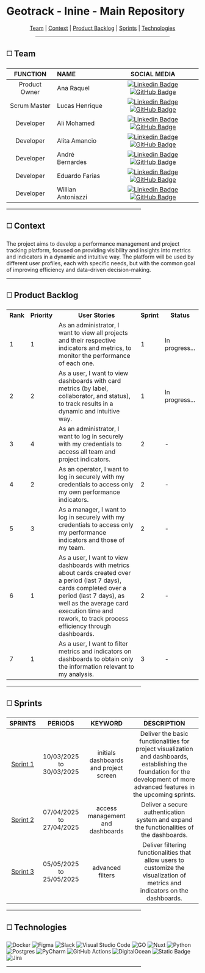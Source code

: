# Geotrack - Inine - Main Repository

<p align="center">
    <a href="#team">Team</a> |
    <a href="#context">Context</a> |
    <a href="#backlog">Product Backlog</a> |
    <a href="#deliveries">Sprints</a> |
    <a href="#technologies">Technologies</a>
</p>
<div align="center"><hr width=70%></div>

<span id="team">

## ◻️ Team

<div align="left">
  
  | **FUNCTION** | **NAME** | **SOCIAL MEDIA** |
  | :---: | :--- | :---: |
  | Product Owner | Ana Raquel | [![Linkedin Badge](https://img.shields.io/badge/Linkedin-blue?style=flat-square&logo=Linkedin&logoColor=white)](https://www.linkedin.com/in/ana-sasaki-19a2031b8/) [![GitHub Badge](https://img.shields.io/badge/GitHub-111217?style=flat-square&logo=github&logoColor=white)](https://github.com/Anaraquely) |
  | Scrum Master | Lucas Henrique | [![Linkedin Badge](https://img.shields.io/badge/Linkedin-blue?style=flat-square&logo=Linkedin&logoColor=white)](https://www.linkedin.com/in/lucas-henrique-9a557620b) [![GitHub Badge](https://img.shields.io/badge/GitHub-111217?style=flat-square&logo=github&logoColor=white)](https://github.com/LucasHCOliveira7) |
  | Developer | Ali Mohamed | [![Linkedin Badge](https://img.shields.io/badge/Linkedin-blue?style=flat-square&logo=Linkedin&logoColor=white)](https://www.linkedin.com/in/alimohamedkhodr/) [![GitHub Badge](https://img.shields.io/badge/GitHub-111217?style=flat-square&logo=github&logoColor=white)](https://github.com/alimkhodr) |
  | Developer | Alita Amancio | [![Linkedin Badge](https://img.shields.io/badge/Linkedin-blue?style=flat-square&logo=Linkedin&logoColor=white)](https://www.linkedin.com/in/alitaamancio/) [![GitHub Badge](https://img.shields.io/badge/GitHub-111217?style=flat-square&logo=github&logoColor=white)](https://github.com/AlitaAmancio) |
  | Developer | André Bernardes | [![Linkedin Badge](https://img.shields.io/badge/Linkedin-blue?style=flat-square&logo=Linkedin&logoColor=white)](https://www.linkedin.com/in/andre-oliveira2004) [![GitHub Badge](https://img.shields.io/badge/GitHub-111217?style=flat-square&logo=github&logoColor=white)](https://github.com/Andre-Bernardes200) |
  | Developer | Eduardo Farias | [![Linkedin Badge](https://img.shields.io/badge/Linkedin-blue?style=flat-square&logo=Linkedin&logoColor=white)](https://www.linkedin.com/in/eduardofariasp/) [![GitHub Badge](https://img.shields.io/badge/GitHub-111217?style=flat-square&logo=github&logoColor=white)](https://github.com/eduardofpaula) |
  | Developer | Willian Antoniazzi | [![Linkedin Badge](https://img.shields.io/badge/Linkedin-blue?style=flat-square&logo=Linkedin&logoColor=white)](https://www.linkedin.com/in/williamantoniazzi/) [![GitHub Badge](https://img.shields.io/badge/GitHub-111217?style=flat-square&logo=github&logoColor=white)](williamantoniazzi) |

</div>

<div align="left"><hr width=70%></div>

<span id="context">

## ◻️ Context
The project aims to develop a performance management and project tracking platform, focused on providing visibility and insights into metrics and indicators in a dynamic and intuitive way. The platform will be used by different user profiles, each with specific needs, but with the common goal of improving efficiency and data-driven decision-making.

<div align="left"><hr width=70%></div>

<span id="backlog">

## ◻️ Product Backlog

<table>
    <tr>
        <th>Rank</th>
        <th>Priority</th>
        <th>User Stories</th>
        <th>Sprint</th>
        <th>Status</th>
    </tr>
    <tr>
        <td>1</td>
        <td>1</td>
        <td>As an administrator, I want to view all projects and their respective indicators and metrics, to monitor the performance of each one.</td>
        <td>1</td>
        <td>In progress...</td>
    </tr>
    <tr>
        <td>2</td>
        <td>2</td>
        <td>As a user, I want to view dashboards with card metrics (by label, collaborator, and status), to track results in a dynamic and intuitive way.</td>
        <td>1</td>
        <td>In progress...</td>
    </tr>
    <tr>
        <td>3</td>
        <td>4</td>
        <td>As an administrator, I want to log in securely with my credentials to access all team and project indicators.</td>
        <td>2</td>
        <td>-</td>
    </tr>
    <tr>
        <td>4</td>
        <td>2</td>
        <td>As an operator, I want to log in securely with my credentials to access only my own performance indicators.</td>
        <td>2</td>
        <td>-</td>
    </tr>
    <tr>
        <td>5</td>
        <td>3</td>
        <td>As a manager, I want to log in securely with my credentials to access only my performance indicators and those of my team.</td>
        <td>2</td>
        <td>-</td>
    </tr>
    <tr>
        <td>6</td>
        <td>1</td>
        <td>As a user, I want to view dashboards with metrics about cards created over a period (last 7 days), cards completed over a period (last 7 days), as well as the average card execution time and rework, to track process efficiency through dashboards.</td>
        <td>2</td>
        <td>-</td>
    </tr>
    <tr>
        <td>7</td>
        <td>1</td>
        <td>As a user, I want to filter metrics and indicators on dashboards to obtain only the information relevant to my analysis.</td>
        <td>3</td>
        <td>-</td>
    </tr>

</table>

<div align="left"><hr width=70%></div>

<span id="deliveries">

## ◻️ Sprints

| SPRINTS | PERIODS | KEYWORD | DESCRIPTION |
|:-------:|:-----:|:---------:|:---------:|
| [Sprint 1](https://github.com/iNineBD/Track-5Sem2025Main/wiki/Sprint-1) | 10/03/2025 to 30/03/2025 | initials dashboards and project screen  | Deliver the basic functionalities for project visualization and dashboards, establishing the foundation for the development of more advanced features in the upcoming sprints. |
| [Sprint 2](https://github.com/iNineBD/Track-5Sem2025Main/wiki/Sprint-2) | 07/04/2025 to 27/04/2025 | access management and dashboards | Deliver a secure authentication system and expand the functionalities of the dashboards. |
| [Sprint 3](https://github.com/iNineBD/Track-5Sem2025Main/wiki/Sprint-3) | 05/05/2025 to 25/05/2025 | advanced filters  | Deliver filtering functionalities that allow users to customize the visualization of metrics and indicators on the dashboards. |

<div align="left"><hr width=70%></div>

<span id="technologies">

## ◻️ Technologies


![Docker](https://img.shields.io/badge/docker-%230db7ed.svg?style=for-the-badge&logo=docker&logoColor=white)
![Figma](https://img.shields.io/badge/figma-%23F24E1E.svg?style=for-the-badge&logo=figma&logoColor=white)
![Slack](https://img.shields.io/badge/Slack-4A154B?style=for-the-badge&logo=slack&logoColor=white)
![Visual Studio Code](https://img.shields.io/badge/Visual%20Studio%20Code-0078d7.svg?style=for-the-badge&logo=visual-studio-code&logoColor=FFFFFF)
![GO](https://img.shields.io/badge/GO-FFFFF?style=for-the-badge&logo=go&logoColor=FFFFFF&color=00BFFF)
![Nuxt](https://img.shields.io/badge/Nuxt-FFFFF?style=for-the-badge&logo=nuxt&logoColor=FFFFFF&color=4682B4)
![Python](https://img.shields.io/badge/python-3670A0?style=for-the-badge&logo=python&logoColor=FFFFFF)
![Postgres](https://img.shields.io/badge/postgres-%23316192.svg?style=for-the-badge&logo=postgresql&logoColor=white)
![PyCharm](https://img.shields.io/badge/pycharm-143?style=for-the-badge&logo=pycharm&logoColor=white&color=green)
![GitHub Actions](https://img.shields.io/badge/github%20actions-%232671E5.svg?style=for-the-badge&logo=githubactions&logoColor=white)
![DigitalOcean](https://img.shields.io/badge/DigitalOcean-%230167ff.svg?style=for-the-badge&logo=digitalOcean&logoColor=white)
![Static Badge](https://img.shields.io/badge/VIRTUAL%20BOX-FFFFFF?style=for-the-badge&logo=virtualbox&logoColor=%23FFFFFF&labelColor=FF8C00&color=FF8C00)
![Jira](https://img.shields.io/badge/jira-%230A0FFF.svg?style=for-the-badge&logo=jira&logoColor=white)


<div align="left"><hr width=70%></div>
